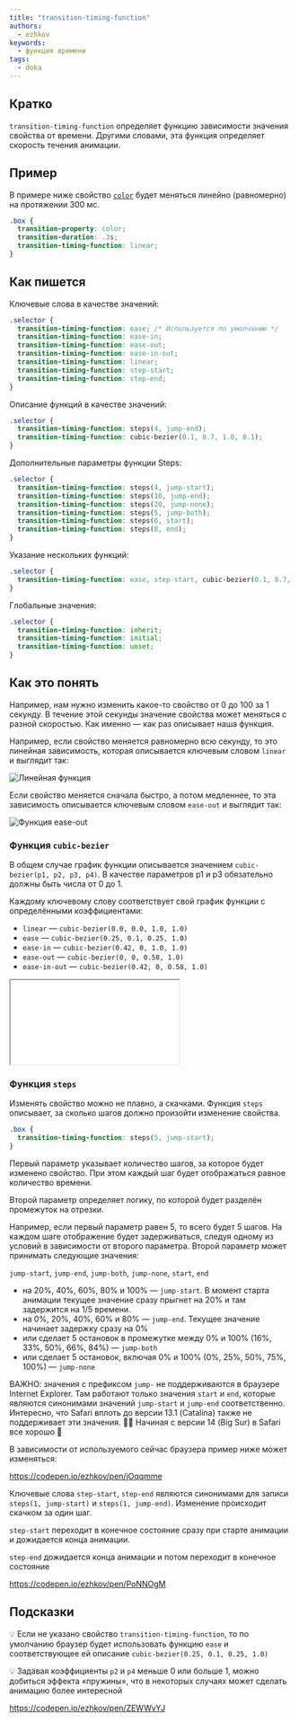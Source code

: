 ```yaml
---
title: "transition-timing-function"
authors:
  - ezhkov
keywords:
  - функция времени
tags:
  - doka
---
```


## Кратко

`transition-timing-function` определяет функцию зависимости значения свойства от времени. Другими словами, эта функция определяет скорость течения анимации.

## Пример

В примере ниже свойство [`color`](/css/color/) будет меняться линейно (равномерно) на протяжении 300 мс.

```css
.box {
  transition-property: color;
  transition-duration: .3s;
  transition-timing-function: linear;
}
```

## Как пишется

Ключевые слова в качестве значений:

```css
.selector {
  transition-timing-function: ease; /* Используется по умолчанию */
  transition-timing-function: ease-in;
  transition-timing-function: ease-out;
  transition-timing-function: ease-in-out;
  transition-timing-function: linear;
  transition-timing-function: step-start;
  transition-timing-function: step-end;
}
```

Описание функций в качестве значений:

```css
.selector {
  transition-timing-function: steps(4, jump-end);
  transition-timing-function: cubic-bezier(0.1, 0.7, 1.0, 0.1);
}
```

Дополнительные параметры функции Steps:

```css
.selector {
  transition-timing-function: steps(4, jump-start);
  transition-timing-function: steps(10, jump-end);
  transition-timing-function: steps(20, jump-none);
  transition-timing-function: steps(5, jump-both);
  transition-timing-function: steps(6, start);
  transition-timing-function: steps(8, end);
}
```

Указание нескольких функций:

```css
.selector {
  transition-timing-function: ease, step-start, cubic-bezier(0.1, 0.7, 1.0, 0.1);
}
```

Глобальные значения:

```css
.selector {
  transition-timing-function: inherit;
  transition-timing-function: initial;
  transition-timing-function: unset;
}
```

## Как это понять

Например, нам нужно изменить какое-то свойство от 0 до 100 за 1 секунду. В течение этой секунды значение свойства может меняться с разной скоростью. Как именно — как раз описывает наша функция.

Например, если свойство меняется равномерно всю секунду, то это линейная зависимость, которая описывается ключевым словом `linear` и выглядит так:

![Линейная функция](images/1.png)

Если свойство меняется сначала быстро, а потом медленнее, то эта зависимость описывается ключевым словом `ease-out` и выглядит так:

![Функция ease-out](images/2.png)

### Функция `cubic-bezier`

В общем случае график функции описывается значением `cubic-bezier(p1, p2, p3, p4)`. В качестве параметров p1 и p3 обязательно должны быть числа от 0 до 1.

Каждому ключевому слову соответствует свой график функции с определёнными коэффициентами:

- `linear` — `cubic-bezier(0.0, 0.0, 1.0, 1.0)`
- `ease` — `cubic-bezier(0.25, 0.1, 0.25, 1.0)`
- `ease-in` — `cubic-bezier(0.42, 0, 1.0, 1.0)`
- `ease-out` — `cubic-bezier(0, 0, 0.58, 1.0)`
- `ease-in-out` — `cubic-bezier(0.42, 0, 0.58, 1.0)`

<iframe title="" src="../demos/ezhkov-WNwwpmX/index.html"></iframe>

### Функция `steps`

Изменять свойство можно не плавно, а скачками. Функция `steps` описывает, за сколько шагов должно произойти изменение свойства.

```css
.box {
  transition-timing-function: steps(5, jump-start);
}
```

Первый параметр указывает количество шагов, за которое будет изменено свойство. При этом каждый шаг будет отображаться равное количество времени.

Второй параметр определяет логику, по которой будет разделён промежуток на отрезки.

Например, если первый параметр равен 5, то всего будет 5 шагов. На каждом шаге отображение будет задерживаться, следуя одному из условий в зависимости от второго параметра. Второй параметр может принимать следующие значения:

`jump-start`, `jump-end`, `jump-both`, `jump-none`, `start`, `end`

- на 20%, 40%, 60%, 80% и 100% — `jump-start`. В момент старта анимации текущее значение сразу прыгнет на 20% и там задержится на $1/5$ времени.
- на 0%, 20%, 40%, 60% и 80% — `jump-end`. Текущее значение начинает задержку сразу на 0%
- или сделает 5 остановок в промежутке между 0% и 100% (16%, 33%, 50%, 66%, 84%) — `jump-both`
- или сделает 5 остановок, включая 0% и 100% (0%, 25%, 50%, 75%, 100%) — `jump-none`

ВАЖНО: значения с префиксом `jump-` не поддерживаются в браузере Internet Explorer. Там работают только значения `start` и `end`, которые являются синонимами значений `jump-start` и `jump-end` соответственно.
Интересно, что Safari вплоть до версии 13.1 (Catalina) также не поддерживает эти значения. 🤷‍♂️
Начиная с версии 14 (Big Sur) в Safari все хорошо 🙂

В зависимости от используемого сейчас браузера пример ниже может изменяться:

https://codepen.io/ezhkov/pen/jOqqmme

Ключевые слова `step-start`, `step-end` являются синонимами для записи `steps(1, jump-start)` и `steps(1, jump-end)`. Изменение происходит скачком за один шаг.

`step-start` переходит в конечное состояние сразу при старте анимации и дожидается конца анимации.

`step-end` дожидается конца анимации и потом переходит в конечное состояние

https://codepen.io/ezhkov/pen/PoNNOgM

## Подсказки

💡 Если не указано свойство `transition-timing-function`, то по умолчанию браузер будет использовать функцию `ease` и соответствующее ей описание `cubic-bezier(0.25, 0.1, 0.25, 1.0)`

💡 Задавая коэффициенты `p2` и `p4` меньше 0 или больше 1, можно добиться эффекта «пружины», что в некоторых случаях может сделать анимацию более интересной

https://codepen.io/ezhkov/pen/ZEWWvYJ
